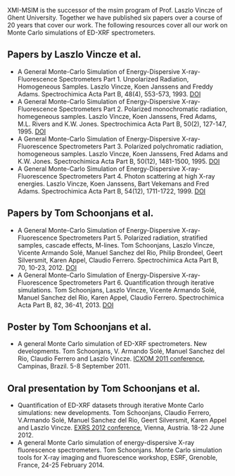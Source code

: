 XMI-MSIM is the successor of the msim program of Prof. Laszlo Vincze of Ghent University. Together we have published six papers over a course of 20 years that cover our work. The following resources cover all our work on Monte Carlo simulations of ED-XRF spectrometers.

## Papers by Laszlo Vincze et al.

* A General Monte-Carlo Simulation of Energy-Dispersive X-ray-Fluorescence Spectrometers Part 1. Unpolarized Radiation, Homogeneous Samples. Laszlo Vincze, Koen Janssens and Freddy Adams. Spectrochimica Acta Part B, 48(4), 553-573, 1993. [DOI](http://dx.doi.org/10.1016/0584-8547%2893%2980060-8)
* A General Monte-Carlo Simulation of Energy-Dispersive X-ray-Fluorescence Spectrometers Part 2. Polarized monochromatic radiation, homegeneous samples. Laszlo Vincze, Koen Janssens, Fred Adams, M.L. Rivers and K.W. Jones. Spectrochimica Acta Part B, 50(2), 127-147, 1995. [DOI](http://dx.doi.org/10.1016/0584-8547%2894%2900124-E)
* A General Monte-Carlo Simulation of Energy-Dispersive X-ray-Fluorescence Spectrometers Part 3. Polarized polychromatic radiation, homogeneous samples. Laszlo Vincze, Koen Janssens, Fred Adams and K.W. Jones. Spectrochimica Acta Part B, 50(12), 1481-1500, 1995. [DOI](http://dx.doi.org/10.1016/0584-8547%2895%2901361-X)
* A General Monte-Carlo Simulation of Energy-Dispersive X-ray-Fluorescence Spectrometers Part 4. Photon scattering at high X-ray energies. Laszlo Vincze, Koen Janssens, Bart Vekemans and Fred Adams. Spectrochimica Acta Part B, 54(12), 1711-1722, 1999. [DOI](http://dx.doi.org/10.1016/S0584-8547%2899%2900094-4)

## Papers by Tom Schoonjans et al.

* A General Monte-Carlo Simulation of Energy-Dispersive X-ray-Fluorescence Spectrometers Part 5. Polarized radiation, stratified samples, cascade effects, M-lines. Tom Schoonjans, Laszlo Vincze, Vicente Armando Solé, Manuel Sanchez del Rio, Philip Brondeel, Geert Silversmit, Karen Appel, Claudio Ferrero. Spectrochimica Acta Part B, 70, 10-23, 2012. [DOI](http://dx.doi.org/10.1016/j.sab.2012.03.011)
* A General Monte-Carlo Simulation of Energy-Dispersive X-ray-Fluorescence Spectrometers Part 6. Quantification through iterative simulations. Tom Schoonjans, Laszlo Vincze, Vicente Armando Solé, Manuel Sanchez del Rio, Karen Appel, Claudio Ferrero. Spectrochimica Acta Part B, 82, 36-41, 2013. [DOI](http://dx.doi.org/10.1016/j.sab.2012.12.011)

## Poster by Tom Schoonjans et al.

* A general Monte Carlo simulation of ED-XRF spectrometers. New developments. Tom Schoonjans, V. Armando Solé, Manuel Sanchez del Rio, Claudio Ferrero and Laszlo Vincze. [ICXOM 2011 conference](http://icxom21.lnls.br), Campinas, Brazil. 5-8 September 2011.

## Oral presentation by Tom Schoonjans et al.

* Quantification of ED-XRF datasets through iterative Monte Carlo simulations: new developments. Tom Schoonjans, Claudio Ferrero, V.Armando Solé, Manuel Sanchez del Rio, Geert Silversmit, Karen Appel and Laszlo Vincze. [EXRS 2012 conference](http://www.ati.ac.at/EXRS2012/), Vienna, Austria. 18-22 June 2012.
* A general Monte Carlo simulation of energy-dispersive X-ray fluorescence spectrometers. Tom Schoonjans. Monte Carlo simulation tools for X-ray imaging and fluorescence workshop, ESRF, Grenoble, France, 24-25 February 2014.
